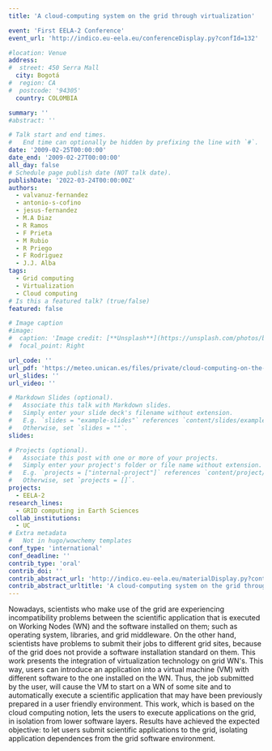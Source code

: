 ```yaml
---
title: 'A cloud-computing system on the grid through virtualization'

event: 'First EELA-2 Conference'
event_url: 'http://indico.eu-eela.eu/conferenceDisplay.py?confId=132'

#location: Venue
address:
#  street: 450 Serra Mall
  city: Bogotá
#  region: CA
#  postcode: '94305'
  country: COLOMBIA

summary: ''
#abstract: ''

# Talk start and end times.
#   End time can optionally be hidden by prefixing the line with `#`.
date: '2009-02-25T00:00:00'
date_end: '2009-02-27T00:00:00'
all_day: false
# Schedule page publish date (NOT talk date).
publishDate: '2022-03-24T00:00:00Z'
authors: 
  - valvanuz-fernandez
  - antonio-s-cofino
  - jesus-fernandez
  - M.A Diaz
  - R Ramos
  - F Prieta
  - M Rubio
  - R Priego
  - F Rodriguez
  - J.J. Alba
tags: 
  - Grid computing
  - Virtualization
  - Cloud computing
# Is this a featured talk? (true/false)
featured: false

# Image caption
#image:
#  caption: 'Image credit: [**Unsplash**](https://unsplash.com/photos/bzdhc5b3Bxs)'
#  focal_point: Right

url_code: ''
url_pdf: 'https://meteo.unican.es/files/private/cloud-computing-on-the-grid.pdf'
url_slides: ''
url_video: ''

# Markdown Slides (optional).
#   Associate this talk with Markdown slides.
#   Simply enter your slide deck's filename without extension.
#   E.g. `slides = "example-slides"` references `content/slides/example-slides.md`.
#   Otherwise, set `slides = ""`.
slides:

# Projects (optional).
#   Associate this post with one or more of your projects.
#   Simply enter your project's folder or file name without extension.
#   E.g. `projects = ["internal-project"]` references `content/project/deep-learning/index.md`.
#   Otherwise, set `projects = []`.
projects: 
  - EELA-2
research_lines: 
  - GRID computing in Earth Sciences
collab_institutions: 
  - UC
# Extra metadata
#   Not in hugo/wowchemy templates
conf_type: 'international'
conf_deadline: ''
contrib_type: 'oral'
contrib_doi: ''
contrib_abstract_url: 'http://indico.eu-eela.eu/materialDisplay.py?contribId=14&amp;sessionId=0&amp;materialId=paper&amp;confId=132'
contrib_abstract_urltitle: 'A cloud-computing system on the grid through virtualization'
---
```


Nowadays, scientists who make use of the grid are experiencing incompatibility problems between the scientific application that is executed on Working Nodes (WN) and the software installed on them; such as operating system, libraries, and grid middleware. On the other hand, scientists have problems to submit their jobs to different grid sites, because of the grid does not provide a software installation standard on them. This work presents the integration of virtualization technology on grid WN\'s. This way, users can introduce an application into a virtual machine (VM) with different software to the one installed on the WN. Thus, the job submitted by the user, will cause the VM to start on a WN of some site and to automatically execute a scientific application that may have been previously prepared in a user friendly environment. This work, which is based on the cloud computing notion, lets the users to execute applications on the grid, in isolation from lower software layers. Results have achieved the expected objective: to let users submit scientific applications to the grid, isolating application dependences from the grid software environment.
